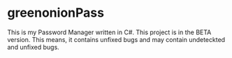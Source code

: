 # greenonionPass

This is my Password Manager written in C#.
This project is in the BETA version. This means,
it contains unfixed bugs and may contain undeteckted and unfixed bugs.
